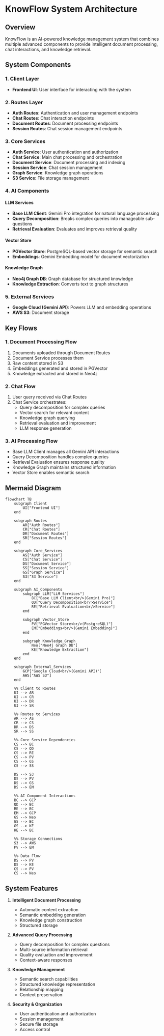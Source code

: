# KnowFlow System Architecture

## Overview

KnowFlow is an AI-powered knowledge management system that combines multiple advanced components to provide intelligent document processing, chat interactions, and knowledge retrieval.

## System Components

### 1. Client Layer

- **Frontend UI**: User interface for interacting with the system

### 2. Routes Layer

- **Auth Routes**: Authentication and user management endpoints
- **Chat Routes**: Chat interaction endpoints
- **Document Routes**: Document processing endpoints
- **Session Routes**: Chat session management endpoints

### 3. Core Services

- **Auth Service**: User authentication and authorization
- **Chat Service**: Main chat processing and orchestration
- **Document Service**: Document processing and indexing
- **Session Service**: Chat session management
- **Graph Service**: Knowledge graph operations
- **S3 Service**: File storage management

### 4. AI Components

#### LLM Services

- **Base LLM Client**: Gemini Pro integration for natural language processing
- **Query Decomposition**: Breaks complex queries into manageable sub-questions
- **Retrieval Evaluation**: Evaluates and improves retrieval quality

#### Vector Store

- **PGVector Store**: PostgreSQL-based vector storage for semantic search
- **Embeddings**: Gemini Embedding model for document vectorization

#### Knowledge Graph

- **Neo4j Graph DB**: Graph database for structured knowledge
- **Knowledge Extraction**: Converts text to graph structures

### 5. External Services

- **Google Cloud (Gemini API)**: Powers LLM and embedding operations
- **AWS S3**: Document storage

## Key Flows

### 1. Document Processing Flow

1. Documents uploaded through Document Routes
2. Document Service processes them
3. Raw content stored in S3
4. Embeddings generated and stored in PGVector
5. Knowledge extracted and stored in Neo4j

### 2. Chat Flow

1. User query received via Chat Routes
2. Chat Service orchestrates:
   - Query decomposition for complex queries
   - Vector search for relevant content
   - Knowledge graph querying
   - Retrieval evaluation and improvement
   - LLM response generation

### 3. AI Processing Flow

- Base LLM Client manages all Gemini API interactions
- Query Decomposition handles complex queries
- Retrieval Evaluation ensures response quality
- Knowledge Graph maintains structured information
- Vector Store enables semantic search

## Mermaid Diagram

```mermaid
flowchart TB
    subgraph Client
        UI["Frontend UI"]
    end

    subgraph Routes
        AR["Auth Routes"]
        CR["Chat Routes"]
        DR["Document Routes"]
        SR["Session Routes"]
    end

    subgraph Core_Services
        AS["Auth Service"]
        CS["Chat Service"]
        DS["Document Service"]
        SS["Session Service"]
        GS["Graph Service"]
        S3["S3 Service"]
    end

    subgraph AI_Components
        subgraph LLM["LLM Services"]
            BC["Base LLM Client<br/>(Gemini Pro)"]
            QD["Query Decomposition<br/>Service"]
            RE["Retrieval Evaluation<br/>Service"]
        end

        subgraph Vector_Store
            PV["PGVector Store<br/>(PostgreSQL)"]
            EM["Embeddings<br/>(Gemini Embedding)"]
        end

        subgraph Knowledge_Graph
            Neo["Neo4j Graph DB"]
            KE["Knowledge Extraction"]
        end
    end

    subgraph External_Services
        GCP["Google Cloud<br/>(Gemini API)"]
        AWS["AWS S3"]
    end

    %% Client to Routes
    UI --> AR
    UI --> CR
    UI --> DR
    UI --> SR

    %% Routes to Services
    AR --> AS
    CR --> CS
    DR --> DS
    SR --> SS

    %% Core Service Dependencies
    CS --> BC
    CS --> QD
    CS --> RE
    CS --> PV
    CS --> GS
    CS --> SS

    DS --> S3
    DS --> PV
    DS --> GS
    DS --> EM

    %% AI Component Interactions
    BC --> GCP
    QD --> BC
    RE --> BC
    EM --> GCP
    GS --> Neo
    GS --> BC
    GS --> KE
    KE --> BC

    %% Storage Connections
    S3 --> AWS
    PV --> EM

    %% Data Flow
    DS --> PV
    DS --> KE
    CS --> PV
    CS --> Neo
```

## System Features

1. **Intelligent Document Processing**

   - Automatic content extraction
   - Semantic embedding generation
   - Knowledge graph construction
   - Structured storage

2. **Advanced Query Processing**

   - Query decomposition for complex questions
   - Multi-source information retrieval
   - Quality evaluation and improvement
   - Context-aware responses

3. **Knowledge Management**

   - Semantic search capabilities
   - Structured knowledge representation
   - Relationship mapping
   - Context preservation

4. **Security & Organization**
   - User authentication and authorization
   - Session management
   - Secure file storage
   - Access control
